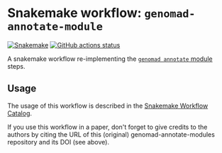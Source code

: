 # Snakemake workflow: `genomad-annotate-module`

[![Snakemake](https://img.shields.io/badge/snakemake-≥6.3.0-brightgreen.svg)](https://snakemake.github.io)
[![GitHub actions status](https://github.com/dlaehnemann/genomad-annotate-module/workflows/Tests/badge.svg?branch=main)](https://github.com/dlaehnemann/genomad-annotate-module/actions?query=branch%3Amain+workflow%3ATests)


A snakemake workflow re-implementing the [`genomad annotate` module](https://portal.nersc.gov/genomad/pipeline.html#annotate) steps.


## Usage

The usage of this workflow is described in the [Snakemake Workflow Catalog](https://snakemake.github.io/snakemake-workflow-catalog/?usage=dlaehnemann%2Fgenomad-annotate-module).

If you use this workflow in a paper, don't forget to give credits to the authors by citing the URL of this (original) genomad-annotate-modules repository and its DOI (see above).
